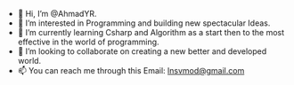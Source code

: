 - 👋 Hi, I’m @AhmadYR.
- 👀 I’m interested in Programming and building new spectacular Ideas.
- 🌱 I’m currently learning Csharp and Algorithm as a start then to the most effective in the world of programming.
- 💞️ I’m looking to collaborate on creating a new better and developed world.
- 📫 You can reach me through this Email: lnsvmod@gmail.com

<!---
AhmadYR/AhmadYR is a ✨ special ✨ repository because its `README.md` (this file) appears on your GitHub profile.
You can click the Preview link to take a look at your changes.
--->
